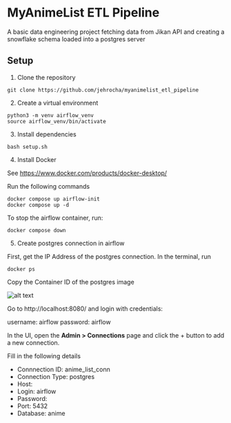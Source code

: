 # MyAnimeList ETL Pipeline
A basic data engineering project fetching data from Jikan API and creating a snowflake schema loaded into a postgres server


## Setup

1. Clone the repository
```
git clone https://github.com/jehrocha/myanimelist_etl_pipeline
```
2. Create a virtual environment
```
python3 -m venv airflow_venv
source airflow_venv/bin/activate
```
3. Install dependencies
```
bash setup.sh
```
4. Install Docker

See https://www.docker.com/products/docker-desktop/

Run the following commands
```
docker compose up airflow-init
docker compose up -d
```
To stop the airflow container, run:
```
docker compose down
```

5. Create postgres connection in airflow

First, get the IP Address of the postgres connection. In the terminal, run

```
docker ps
```

Copy the Container ID of the postgres image

![alt text]([http://url/to/img.png](https://github.com/jehrocha/myanimelist_etl_pipeline/blob/main/images/docker%20ps.png))


Go to http://localhost:8080/ and login with credentials:

username: airflow
password: airflow

In the UI, open the **Admin > Connections** page and click the + button to add a new connection.

Fill in the following details

- Connnection ID: anime_list_conn
- Connection Type: postgres
- Host: 
- Login: airflow
- Password: 
- Port: 5432
- Database: anime

